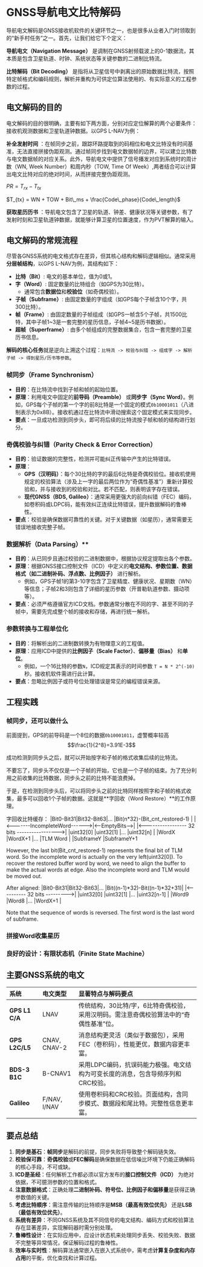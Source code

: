 # GNSS导航电文比特解码

导航电文解码是GNSS接收机软件的关键环节之一，也是很多从业者入门时领取到的“新手村任务”之一。首先，让我们给它下个定义：

**导航电文（Navigation Message）** 是调制在GNSS射频载波上的0-1数据流，其本质是包含卫星轨道、时钟、系统状态等关键参数的二进制比特流。

**比特解码（Bit Decoding）** 是指将从卫星信号中剥离出的原始数据比特流，按照特定帧格式和编码规则，解析并重构为可供定位算法使用的、有实际意义的工程参数的过程。

## **电文解码的目的**

电文解码的目的很明确，主要有如下两方面，分别对应定位解算的两个必要条件：接收机观测数据和卫星轨道钟数据。以GPS L-NAV为例：

**补全发射时间** ：在帧同步之前，跟踪环路提取到的码相位和电文比特没有时间基准，无法直接拼接伪距观测。通过帧同步找到电文数据帧的边界，可以建立比特数与电文数据帧的对应关系。此外，导航电文中提供了信号播发对应到系统时的周计数（WN, Week Number）和周内秒（TOW, Time Of Week）,两者结合可以计算出电文比特对应的绝对时间，从而拼接完整伪距观测。

$PR = T_{rx} - T_{tx}$

$T_{tx} = WN + TOW + Bit\_ms + \frac{Code\_phase}{Code\_length}$

**获取星历历书** ：导航电文包含了卫星的轨道、钟差、健康状况等关键参数，有了发射时刻和卫星轨道钟数据，就能够计算卫星的位置速度，作为PVT解算的输入。

## **电文解码的常规流程**

尽管各GNSS系统的电文格式存在差异，但其核心结构和解码逻辑相似。通常采用**分层帧结构**，以GPS L-NAV为例，其结构如下：

*   **比特（Bit）**: 电文的基本单位，值为0或1。
*   **字（Word）**: 固定数量的比特组合（如GPS为30比特）。
    *   通常包含**数据位**和**校验位**（如奇偶校验）。
*   **子帧（Subframe）**: 由固定数量的字组成（如GPS每个子帧含10个字，共300比特）。
*   **帧（Frame）**: 由固定数量的子帧组成（如GPS一帧含5个子帧，共1500比特，其中子帧1~3是一套完整的星历信息，子帧4~5是历书数据）。
*   **超帧（Superframe）**: 由多个帧组成的完整数据集合，包含一套完整的卫星历书信息。

**解码的核心任务**就是逆向上溯这个过程：`比特流 -> 校验与纠错 -> 组成字 -> 解析子帧 -> 得到星历/历书等参数`。

### **帧同步（Frame Synchronism）**

*   **目的**：在比特流中找到子帧和帧的起始位置。
*   **原理**：利用电文中固定的**前导码（Preamble）** 或**同步字（Sync Word）**。例如，GPS每个子帧的第一个字的前8比特是一个固定的模式`0b10001011`（八进制表示为0x8B）。接收机通过在比特流中滑动搜索这个固定模式来实现同步。
*   **要点**：一旦成功检测到同步头，即可将后续的比特流按子帧和帧的结构进行划分。

### **奇偶校验与纠错（Parity Check & Error Correction）**

*   **目的**：验证数据的完整性，检测并可能纠正传输中产生的比特错误。
*   **原理**：
    *   **GPS（汉明码）**：每个30比特的字的最后6比特是奇偶校验位。接收机使用规定的校验算法（涉及上一字的最后两位作为“奇偶性基准”）重新计算校验和，并与接收到的校验和对比。若不匹配，则表明该字存在错误。
    *   **现代GNSS（BDS, Galileo）**：通常采用更强大的前向纠错（FEC）编码，如卷积码或LDPC码，能有效纠正连续比特错误，提升数据解码的鲁棒性。
*   **要点**：校验是确保数据可靠性的关键。对于关键数据（如星历），通常需要无错误地接收完整子帧。

### 数据解析（Data Parsing）**

*   **目的**：从已同步且通过校验的二进制数据中，根据协议规定提取出各个参数。
*   **原理**：根据GNSS接口控制文件（ICD）中定义的**电文结构、参数位置、数据格式（如二进制补码、浮点数、比例因子）** 进行解析。
    *   例如，GPS子帧1的第3-10字包含了卫星精度、健康状况、星期数（WN）等信息；子帧2和3则包含了详细的星历参数（开普勒轨道参数、摄动项等）。
*   **要点**：必须严格遵循官方ICD文档。参数通常分散在不同的字、甚至不同的子帧中，需要先完成整个帧的接收和存储，再进行统一解析。

### **参数转换与工程单位化**

*   **目的**：将解析出的二进制数转换为有物理意义的工程值。
*   **原理**：应用ICD中提供的**比例因子（Scale Factor）**、**偏移量（Bias）** 和**单位**。
    *   例如，一个16比特的参数`N`，ICD规定其表示的时间参数 `T = N * 2^(-10)` 秒。接收机软件需进行此计算。
*   **要点**：忽略比例因子或符号位处理错误是常见的编程错误来源。

## **工程实践**

### **帧同步，还可以做什么**

前面提到，GPS的前导码是一个8位的数据`0b10001011`，虚警概率较高$$\frac{1}{2^8}=3.91E-3$$

成功检测到同步头之后，就可以开始按字和子帧的格式收集后续的比特流。

不要忘了，同步头不仅仅是一个子帧的开始，它也是一个子帧的结束。为了充分利用之前收集的比特数据，同步头之前的比特不能浪费掉。

于是，在检测到同步头后，可以将同步头之前的比特同样按照字和子帧的格式收集，最多可以回收1个子帧的数据。这就是**字回收（Word Restore）**的工作原理。

字回收比特缓存：
|Bit0-Bit31|Bit32-Bit63|... |Bit(n*32)-(Bit_cnt_restored-1)               |
                            |<-------IncompleteWord------>|<--EmptyBits-->|
                            |<----------------- 32 bits ----------------->|
|uint32[0] |uint32[1]  |... |uint32[n]                                    |
|WordX     |WordX+1    |... |TLM Word                                     |
|SubframeY                  |SubframeY+1

However, the last bit(Bit_cnt_restored-1) represents the final bit of TLM word. So the incomplete word is actually on the very left(uint32[0]).
To recover the restored buffer word by word, we need to align the buffer to make the actual words at edge. Also the incomplete word and TLM would be moved out.

After aligned:
|Bit0-Bit31|Bit32-Bit63|... |Bit((n-1)*32)-Bit((n-1)*32+31)|
                            |<---------- 32 bits --------->|
|uint32[0] |uint32[1]  |... |uint32[n-1]                   |
|Word9     |Word8      |... |WordX+1                       |

Note that the sequence of words is reversed. The first word is the last word of subframe.

### **拼接Word收集星历**


### **良好的设计：有限状态机（Finite State Machine）**


## **主要GNSS系统的电文**

| 系统 | 电文类型 | 显著特点与解码要点 |
| :--- | :--- | :--- |
| **GPS L1 C/A** | LNAV | 传统结构，30比特/字，6比特奇偶校验，采用汉明码。需注意奇偶校验算法中的“奇偶性基准”位。 |
| **GPS L2C/L5** | CNAV, CNAV-2 | 消息结构更灵活（类似于数据包），采用FEC（卷积码），性能更优，数据内容更丰富。 |
| **BDS-3 B1C** | B-CNAV1 | 采用LDPC编码，抗误码能力极强。电文结构为可变长度的消息，包含导频序列和CRC校验。 |
| **Galileo** | F/NAV, I/NAV | 使用卷积码和CRC校验。页面结构，含同步模式、数据段和尾比特。完整性信息更丰富。 |

## **要点总结**

1.  **同步是基石**：**帧同步**是解码的前提，同步失败将导致整个解码链失效。
2.  **校验保可靠**：**奇偶校验**或**FEC解码**是确保数据在低信噪比环境下仍能正确解码的核心手段，不可或缺。
3.  **ICD是圣经**：任何解析工作都必须以官方发布的**接口控制文件（ICD）** 为绝对依据，不可臆测参数的位置和格式。
4.  **注意数据格式**：正确处理**二进制补码、符号位、比例因子和偏移量**是获得正确参数值的关键。
5.  **考虑比特顺序**：需注意传输的比特顺序是**MSB（最高有效位优先）** 还是**LSB（最低有效位优先）**。
6.  **系统有差异**：不同GNSS系统及其不同信号的电文结构、编码方式和校验算法存在显著差异，实现解码器时需分别处理。
7.  **鲁棒性设计**：在实际应用中，应设计状态机来处理同步丢失、校验失败、数据不完整等异常情况，保证解码过程的鲁棒性。
8.  **效率与实时性**：解码算法通常嵌入在嵌入式系统中，需考虑**计算复杂度和内存占用**的平衡，优化查找和计算过程。